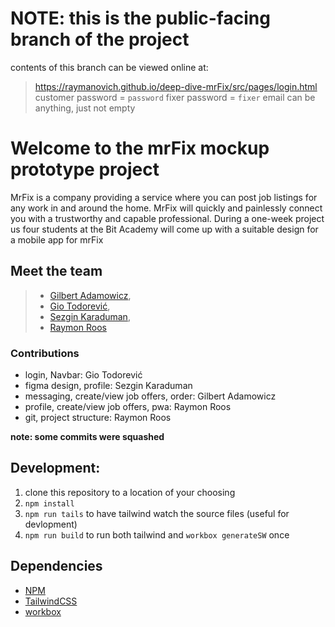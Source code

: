 # NOTE: this is the public-facing branch of the project

contents of this branch can be viewed online at:
> https://raymanovich.github.io/deep-dive-mrFix/src/pages/login.html
> customer password = `password`
> fixer password = `fixer`
> email can be anything, just not empty

# Welcome to the mrFix mockup prototype project

MrFix is a company providing a service where you can post job listings for any work in and 
around the home. MrFix will quickly and painlessly connect you with a trustworthy and 
capable professional. During a one-week project us four students at the Bit Academy will 
come up with a suitable design for a mobile app for mrFix

## Meet the team

> - [Gilbert Adamowicz](https://github.com/GilbertAdamowicz),
> - [Gio Todorević](https://github.com/Ssteengohan),
> - [Sezgin Karaduman](https://github.com/Sezgin3880),
> - [Raymon Roos](https://github.com/Raymanovich)

### Contributions

 - login, Navbar: Gio Todorević
 - figma design, profile: Sezgin Karaduman
 - messaging, create/view job offers, order: Gilbert Adamowicz
 - profile, create/view job offers, pwa: Raymon Roos
 - git, project structure: Raymon Roos

 **note: some commits were squashed**

## Development: 

1. clone this repository to a location of your choosing
2. `npm install`
3. `npm run tails` to have tailwind watch the source files (useful for devlopment)
4. `npm run build` to run both tailwind and `workbox generateSW` once

## Dependencies

- [NPM](https://www.npmjs.com/)
- [TailwindCSS](https://tailwindcss.com/)
- [workbox](https://developer.chrome.com/docs/workbox/the-ways-of-workbox/)
